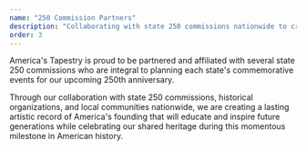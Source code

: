```yaml
---
name: "250 Commission Partners"
description: "Collaborating with state 250 commissions nationwide to create commemorative events and lasting artistic records for America's 250th anniversary celebration."
order: 3
---
```


America's Tapestry is proud to be partnered and affiliated with several state 250 commissions who are integral to planning each state's commemorative events for our upcoming 250th anniversary.

Through our collaboration with state 250 commissions, historical organizations, and local communities nationwide, we are creating a lasting artistic record of America's founding that will educate and inspire future generations while celebrating our shared heritage during this momentous milestone in American history.
